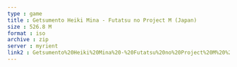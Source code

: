 ```yaml
---
type : game
title : Getsumento Heiki Mina - Futatsu no Project M (Japan)
size : 526.8 M
format : iso
archive : zip
server : myrient
link2 : Getsumento%20Heiki%20Mina%20-%20Futatsu%20no%20Project%20M%20%28Japan%29
---
```

